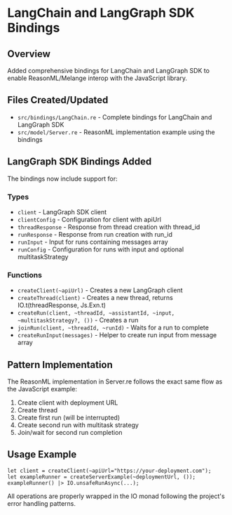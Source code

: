 # LangChain and LangGraph SDK Bindings

## Overview
Added comprehensive bindings for LangChain and LangGraph SDK to enable ReasonML/Melange interop with the JavaScript library.

## Files Created/Updated
- `src/bindings/LangChain.re` - Complete bindings for LangChain and LangGraph SDK
- `src/model/Server.re` - ReasonML implementation example using the bindings

## LangGraph SDK Bindings Added
The bindings now include support for:

### Types
- `client` - LangGraph SDK client
- `clientConfig` - Configuration for client with apiUrl
- `threadResponse` - Response from thread creation with thread_id
- `runResponse` - Response from run creation with run_id  
- `runInput` - Input for runs containing messages array
- `runConfig` - Configuration for runs with input and optional multitaskStrategy

### Functions
- `createClient(~apiUrl)` - Creates a new LangGraph client
- `createThread(client)` - Creates a new thread, returns IO.t(threadResponse, Js.Exn.t)
- `createRun(client, ~threadId, ~assistantId, ~input, ~multitaskStrategy?, ())` - Creates a run
- `joinRun(client, ~threadId, ~runId)` - Waits for a run to complete
- `createRunInput(messages)` - Helper to create run input from message array

## Pattern Implementation
The ReasonML implementation in Server.re follows the exact same flow as the JavaScript example:
1. Create client with deployment URL
2. Create thread
3. Create first run (will be interrupted)
4. Create second run with multitask strategy
5. Join/wait for second run completion

## Usage Example
```reason
let client = createClient(~apiUrl="https://your-deployment.com");
let exampleRunner = createServerExample(~deploymentUrl, ());
exampleRunner() |> IO.unsafeRunAsync(...);
```

All operations are properly wrapped in the IO monad following the project's error handling patterns.
